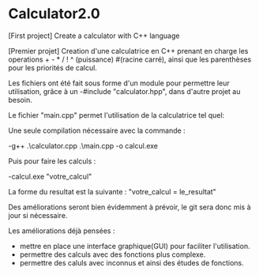 # Calculator2.0
[First project] Create a calculator with C++ language

[Premier projet] Creation d'une calculatrice en C++ prenant en charge les operations + - * / ! ^ (puissance) #(racine carré), ainsi que les parenthèses pour les priorités de calcul.

Les fichiers ont été fait sous forme d'un module pour permettre leur utilisation, grâce à un -#include "calculator.hpp", dans d'autre projet au besoin.

Le fichier "main.cpp" permet l'utilisation de la calculatrice tel quel:

Une seule compilation nécessaire avec la commande :

-g++ .\calculator.cpp .\main.cpp -o calcul.exe

Puis pour faire les calculs :

-calcul.exe "votre_calcul" 

La forme du resultat est la suivante : "votre_calcul = le_resultat"

Des améliorations seront bien évidemment à prévoir, le git sera donc mis à jour si nécessaire.

Les améliorations déjà pensées :
+ mettre en place une interface graphique(GUI) pour faciliter l'utilisation.
+ permettre des calculs avec des fonctions plus complexe.
+ permettre des caluls avec inconnus et ainsi des études de fonctions.
